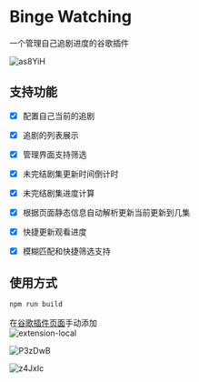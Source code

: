 # Binge Watching

一个管理自己追剧进度的谷歌插件

![as8YiH](https://cdn.jsdelivr.net/gh/klaaay/pbed@main/uPic/as8YiH.jpg)

## 支持功能

- [x] 配置自己当前的追剧
- [x] 追剧的列表展示
- [x] 管理界面支持筛选
- [x] 未完结剧集更新时间倒计时
- [x] 未完结剧集进度计算
- [x] 根据页面静态信息自动解析更新当前更新到几集
- [x] 快捷更新观看进度
- [x] 模糊匹配和快捷筛选支持


## 使用方式

```bash
npm run build
```
在[谷歌插件页面](chrome://extensions/)手动添加  
![extension-local](https://cdn.jsdelivr.net/gh/klaaay/pbed@main/uPic/extension-local.gif)

![P3zDwB](https://cdn.jsdelivr.net/gh/klaaay/pbed@main/uPic/P3zDwB.jpg)

![z4JxIc](https://cdn.jsdelivr.net/gh/klaaay/pbed@main/uPic/z4JxIc.jpg)
